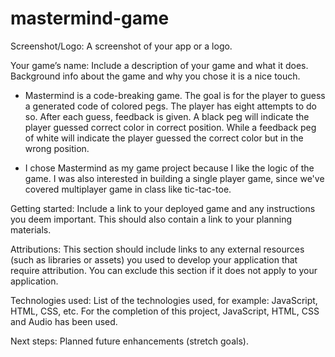 # mastermind-game
Screenshot/Logo: A screenshot of your app or a logo.

Your game’s name: Include a description of your game and what it does. Background info about the game and why you chose it is a nice touch.
- Mastermind is a code-breaking game. The goal is for the player to guess a generated code of colored pegs. The player has eight attempts to do so. After each guess, feedback is given. A black peg will indicate the player guessed correct color in correct position. While a feedback peg of white will indicate the player guessed the correct color but in the wrong position.

- I chose Mastermind as my game project because I like the logic of the game. I was also interested in building a single player game, since we've covered multiplayer game in class like tic-tac-toe.   

Getting started: Include a link to your deployed game and any instructions you deem important. This should also contain a link to your planning materials.

Attributions: This section should include links to any external resources (such as libraries or assets) you used to develop your application that require attribution. You can exclude this section if it does not apply to your application.

Technologies used: List of the technologies used, for example: JavaScript, HTML, CSS, etc.
For the completion of this project, JavaScript, HTML, CSS and Audio has been used.

Next steps: Planned future enhancements (stretch goals).